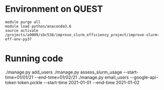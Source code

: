 # Environment on QUEST
```
module purge all
module load python/anaconda3.6
source activate /projects/a9009/sbc538/improve_slurm_efficiency_project/improve-slurm-eff-env-py37
```

# Running code
./manage.py add_users
./manage.py assess_slurm_usage --start-time=01/01/21 --end-time=01/02/21
./manage.py email_users --google-api-token token.pickle --start-time 2021-01-01 --end-time 2021-01-02
